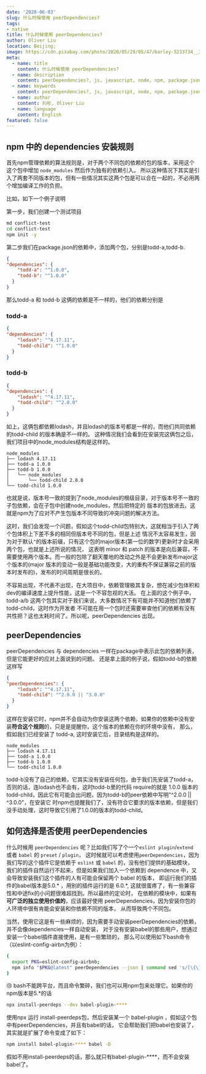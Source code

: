 ```yaml
---
date: '2020-06-03'
slug: 什么时候使用 peerDependencies?
tags:
- native
title: 什么时候使用 peerDependencies?
author: Oliver Liu
location: Beijing;
image: https://cdn.pixabay.com/photo/2020/05/29/05/47/barley-5233734__340.jpg
meta:
  - name: title
    content: 什么时候使用 peerDependencies?
  - name: description
    content: peerDependencies?, js, javascript, node, npm, package.json
  - name: keywords
    content: peerDependencies?, js, javascript, node, npm, package.json
  - name: author
    content: 刘彤, Oliver Liu
  - name: language
    content: English
featured: false
---
```


## npm 中的 dependencies 安装规则
首先npm管理依赖的算法规则是，对于两个不同包的依赖的包的版本，采用这个这个包中增加 `node_modules` 然后作为独有的依赖引入。
所以这种情况下其实是引入了两套不同版本的包，但有一些情况其实这两个包是可以合在一起的，不必用两个增加编译工作的负担。

比如，如下一个例子说明

第一步，我们创建一个测试项目

```bash
md conflict-test
cd conflict-test
npm init -y
```

第二步我们在package.json的依赖中，添加两个包，分别是todd-a,todd-b.

```json
{
"dependencies": {
    "todd-a": "^1.0.0",
    "todd-b": "^1.0.0"
  }
}
```

那么todd-a 和 todd-b 这俩的依赖是不一样的，他们的依赖分别是

### todd-a
```json
{
"dependencies": {
    "lodash": "^4.17.11",
    "todd-child": "^1.0.0"
  }
}
```

### todd-b 
```json
{
"dependencies": {
    "lodash": "^4.17.11",
    "todd-child": "^2.0.0"
  }
}
```

如上，这俩包都依赖lodash，并且lodash的版本号都是一样的，而他们共同依赖的todd-child 的版本确是不一样的。
这种情况我们会看到在安装完这俩包之后，我们项目中的node_modules结构是这样的。

```log
node_modules
├── lodash 4.17.11
├── todd-a 1.0.0
├── todd-b 1.0.0
│   └── node_modules
│       └── todd-child 2.0.0
└── todd-child 1.0.0
```

也就是说，版本号一致的提到了node_modules的根级目录，对于版本号不一致的子包依赖，会在子包中创建node_modules，然后把特定的
版本的包放进去。这就是npm为了应对不产生包版本不同导致的冲突问题的解决方法。

这时，我们会发现一个问题，假如这个todd-child包特别大，这就相当于引入了两个包体积上下差不多的相同但版本号不同的包，但是上述
情况不太容易发生，因为对于默认`^`的版本前缀，只有这个包的major版本(第一位的数字)更新时才会采用两个包，也就是上述所说的情况，
这表明 minor 和 patch 的版本是向后兼容，不需要使用两个版本。而一般的包除了翻天覆地的改动之外是不会更新发布major这个版本的(major
版本的变动一般是基础功能改变，大的重构不保证兼容之前的版本时发布的)，发布的时间周期是很长的。

不容易出现，不代表不出现，在大项目中，依赖管理极其复杂，想在减少包体积和dev的编译速度上提升性能，这是一个不容忽视的大活。
在上面的这个例子中，todd-a/b 这两个包其实对于我们来说，大多数情况下有可能并不知道他们依赖了todd-child，这时作为开发者
不可能在用一个包时还需要审查他们的依赖有没有共性把？这也太耗时间了。所以呢，peerDependencies 出现。

## peerDependencies
peerDependencies 与 dependencies 一样在package中表示此包的依赖列表，但是它能更好的应对上面说到的问题。
还是拿上面的例子说，假如todd-b的依赖这样写

```json
{
"peerDependencies": {
    "lodash": "^4.17.11",
    "todd-child": "^2.0.0 || ^3.0.0"
  }
}
```

这样在安装它时，npm并不会自动为你安装这两个依赖，如果你的依赖中没有安装**符合这个规则**的，只是是提醒你，这个版本的依赖在你的环境中没有，
那么，假如我们已经安装了 todd-a, 这时安装它后，目录结构是这样的。

```log
node_modules
├── lodash 4.17.11
├── todd-a 1.0.0
├── todd-b 1.0.0
└── todd-child 1.0.0
```

todd-b没有了自己的依赖，它其实没有安装任何包，由于我们先安装了todd-a，否则的话，连lodash也不会有，这时todd-b里的代码
require的就是 1.0.0 版本的 todd-child，因此它有可能会出问题，因为todd-b的peer依赖中写明"^2.0.0 || ^3.0.0"，在安装它
时npm也提醒我们了，没有符合它要求的版本依赖，但是我们没手动处理，这时导致它引用了1.0.0的版本的todd-child。

## 如何选择是否使用 peerDependencies

什么时候用 `peerDependencies` 呢？比如我们写了个一个`eslint plugin`/`extend` 或者 `babel` 的 `preset` / `plugin`，
这时候就可以考虑使用`peerDependencies`，因为我们写的这个插件它是依赖于 `eslint` 或 `babel` 的，没有他们提供的基础模块，
我们的插件自然运行不起来，但是如果我们加入一个依赖到 dependence 中，又会导致安装我们这个插件的人有可能会保留两个 babel 的版本，
即运行我们的插件的babel版本是5.0.\* ，用别的插件运行的是 6.0.\*, 这就很蛋疼了，有一些兼容性和中途fix的小问题很难超找到。所以最终的定论时，
在依赖的模块中，如果有**可广泛的独立使用价值的**，应该最好使用 peerDependencies，因为安装你包的人环境中很有肯能会安装和你依赖不同的版本，
从而导致两个不同包。

当然，使用它这是有一些麻烦的，因为需要手动安装peerDependencies的依赖，并不会像dependencies一样自动安装，
对于没有安装babel的那些用户，想通过安装一个babel插件直接使用，是有一些繁琐的，
那么可以使用如下bash命令（以eslint-config-airbn为例）：

```bash
(
  export PKG=eslint-config-airbnb;
  npm info "$PKG@latest" peerDependencies --json | command sed 's/[\{\},]//g ; s/: /@/g' | xargs npm install --save-dev "$PKG@latest"
)
```

😢 bash不能跨平台，而且命令繁碎，我们也可以用npm包来处理它。如果你的npm版本是5.*的话

```bash
npx install-peerdeps --dev babel-plugin-****
```

使用npx 运行 install-peerdeps包，然后安装某一个 babel-plugin ，假如这个包中有peerDependencies，并且有babel的话，
它会帮助我们把babel也安装了，其实就是扩展了命令变成了如下：

```bash
npm install babel-plugin-**** babel -D
```

假如不用install-peerdeps的话，那么就只有babel-plugin-****，而不会安装babel了。
